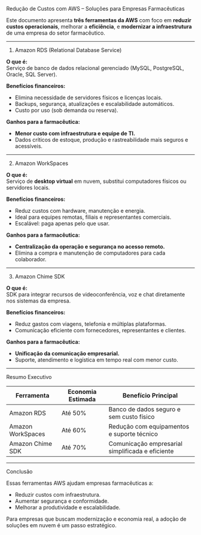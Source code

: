  Redução de Custos com AWS – Soluções para Empresas Farmacêuticas

Este documento apresenta **três ferramentas da AWS** com foco em **reduzir custos operacionais**, melhorar a **eficiência**, e **modernizar a infraestrutura** de uma empresa do setor farmacêutico.

---

 1.  Amazon RDS (Relational Database Service)

**O que é:**  
Serviço de banco de dados relacional gerenciado (MySQL, PostgreSQL, Oracle, SQL Server).

**Benefícios financeiros:**
- Elimina necessidade de servidores físicos e licenças locais.
- Backups, segurança, atualizações e escalabilidade automáticos.
- Custo por uso (sob demanda ou reserva).

**Ganhos para a farmacêutica:**
- **Menor custo com infraestrutura e equipe de TI.**
- Dados críticos de estoque, produção e rastreabilidade mais seguros e acessíveis.


---

 2. Amazon WorkSpaces

**O que é:**  
Serviço de **desktop virtual** em nuvem, substitui computadores físicos ou servidores locais.

**Benefícios financeiros:**
- Reduz custos com hardware, manutenção e energia.
- Ideal para equipes remotas, filiais e representantes comerciais.
- Escalável: paga apenas pelo que usar.

**Ganhos para a farmacêutica:**
- **Centralização da operação e segurança no acesso remoto.**
- Elimina a compra e manutenção de computadores para cada colaborador.


---

 3.  Amazon Chime SDK

**O que é:**  
SDK para integrar recursos de videoconferência, voz e chat diretamente nos sistemas da empresa.

**Benefícios financeiros:**
- Reduz gastos com viagens, telefonia e múltiplas plataformas.
- Comunicação eficiente com fornecedores, representantes e clientes.

**Ganhos para a farmacêutica:**
- **Unificação da comunicação empresarial.**
- Suporte, atendimento e logística em tempo real com menor custo.



---

 Resumo Executivo

| Ferramenta         | Economia Estimada | Benefício Principal                                |
|--------------------|-------------------|-----------------------------------------------------|
| Amazon RDS         | Até 50%           | Banco de dados seguro e sem custo físico            |
| Amazon WorkSpaces  | Até 60%           | Redução com equipamentos e suporte técnico          |
| Amazon Chime SDK   | Até 70%           | Comunicação empresarial simplificada e eficiente    |

---

 Conclusão

Essas ferramentas AWS ajudam empresas farmacêuticas a:

- Reduzir custos com infraestrutura.
- Aumentar segurança e conformidade.
- Melhorar a produtividade e escalabilidade.

Para empresas que buscam modernização e economia real, a adoção de soluções em nuvem é um passo estratégico.

